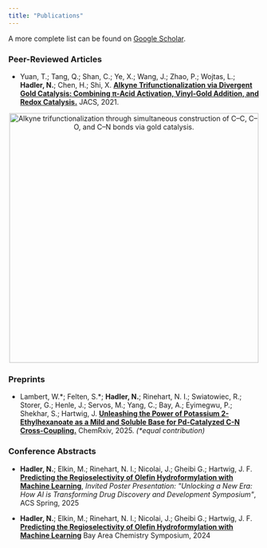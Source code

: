 ```yaml
---
title: "Publications"
---
```


A more complete list can be found on [Google Scholar](https://scholar.google.com/citations?user=IBnzxfkAAAAJ&hl=en).

### Peer-Reviewed Articles
- Yuan, T.; Tang, Q.; Shan, C.; Ye, X.; Wang, J.; Zhao, P.; Wojtas, L.; **Hadler, N.**; Chen, H.; Shi, X. **[Alkyne Trifunctionalization via Divergent Gold Catalysis: Combining π-Acid Activation, Vinyl-Gold Addition, and Redox Catalysis.](https://doi.org/10.1021/jacs.1c01811)** JACS, 2021.
<div align="center">
    <img src="/images/publications/gold.jpg" alt="Alkyne trifunctionalization through simultaneous construction of C–C, C–O, and C–N bonds via gold catalysis." width="500">
</div>

### Preprints
- Lambert, W.\*; Felten, S.\*; **Hadler, N.**; Rinehart, N. I.; Swiatowiec, R.; Storer, G.; Henle, J.; Servos, M.; Yang, C.; Bay, A.; Eyimegwu, P.; Shekhar, S.; Hartwig, J. **[Unleashing the Power of Potassium 2-Ethylhexanoate as a Mild and Soluble Base for Pd-Catalyzed C-N Cross-Coupling.](https://doi.org/10.26434/chemrxiv-2025-59c10)** ChemRxiv, 2025. *(\*equal contribution)*

### Conference Abstracts
- **Hadler, N.**; Elkin, M.; Rinehart, N. I.; Nicolai, J.; Gheibi G.; Hartwig, J. F. **[Predicting the Regioselectivity of Olefin Hydroformylation with Machine Learning](https://acs.digitellinc.com/p/s/predicting-the-regioselectivity-of-olefin-hydroformylation-using-machine-learning-620605)**,  *Invited Poster Presentation: "Unlocking a New Era: How AI is Transforming Drug Discovery and Development Symposium"*, ACS Spring, 2025

- **Hadler, N.**; Elkin, M.; Rinehart, N. I.; Nicolai, J.; Gheibi G.; Hartwig, J. F. **[Predicting the Regioselectivity of Olefin Hydroformylation with Machine Learning](https://www.bayareachemistrysymposium.com/2024-program)**  Bay Area Chemistry Symposium, 2024